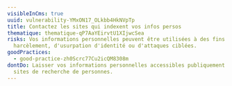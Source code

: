 ```yaml
---
visibleInCms: true
uuid: vulnerability-YMxON17_OLkbb4HkNVpTp
title: Contactez les sites qui indexent vos infos persos
thematique: thematique-qP7AaYEirvtU1XIjwcSea
risks: Vos informations personnelles peuvent être utilisées à des fins de
  harcèlement, d'usurpation d'identité ou d'attaques ciblées.
goodPractices:
  - good-practice-zh0Scrc77Cu2icQM8308m
dontDo: Laisser vos informations personnelles accessibles publiquement sur des
  sites de recherche de personnes.
---
```


